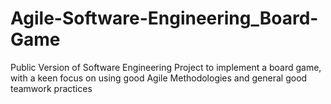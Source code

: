 # Agile-Software-Engineering_Board-Game
Public Version of Software Engineering Project to implement a board game, with a keen focus on using good Agile Methodologies and general good teamwork practices
